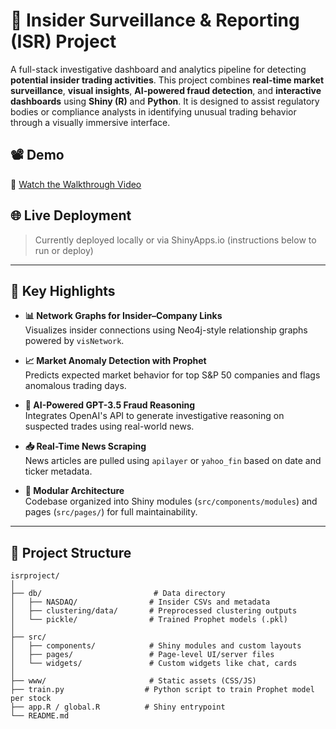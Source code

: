 # 💼 Insider Surveillance & Reporting (ISR) Project

A full-stack investigative dashboard and analytics pipeline for detecting **potential insider trading activities**. This project combines **real-time market surveillance**, **visual insights**, **AI-powered fraud detection**, and **interactive dashboards** using **Shiny (R)** and **Python**. It is designed to assist regulatory bodies or compliance analysts in identifying unusual trading behavior through a visually immersive interface.

## 📽️ Demo

🎥 [Watch the Walkthrough Video](https://www.youtube.com/watch?v=GEdgE4XvqRs&t=2s)

## 🌐 Live Deployment

> Currently deployed locally or via ShinyApps.io (instructions below to run or deploy)

---

## 🧠 Key Highlights

- **📊 Network Graphs for Insider–Company Links**  
  Visualizes insider connections using Neo4j-style relationship graphs powered by `visNetwork`.

- **📈 Market Anomaly Detection with Prophet**  
  Predicts expected market behavior for top S&P 50 companies and flags anomalous trading days.

- **🤖 AI-Powered GPT-3.5 Fraud Reasoning**  
  Integrates OpenAI's API to generate investigative reasoning on suspected trades using real-world news.

- **📥 Real-Time News Scraping**  
  News articles are pulled using `apilayer` or `yahoo_fin` based on date and ticker metadata.

- **📁 Modular Architecture**  
  Codebase organized into Shiny modules (`src/components/modules`) and pages (`src/pages/`) for full maintainability.

---

## 🧭 Project Structure

```plaintext
isrproject/
│
├── db/                         # Data directory
│   ├── NASDAQ/                # Insider CSVs and metadata
│   ├── clustering/data/       # Preprocessed clustering outputs
│   └── pickle/                # Trained Prophet models (.pkl)
│
├── src/
│   ├── components/            # Shiny modules and custom layouts
│   ├── pages/                 # Page-level UI/server files
│   └── widgets/               # Custom widgets like chat, cards
│
├── www/                       # Static assets (CSS/JS)
├── train.py                  # Python script to train Prophet model per stock
├── app.R / global.R          # Shiny entrypoint
└── README.md
